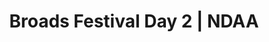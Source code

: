 ---
layout: match
title: Broads Festival Day 2 | NDAA
keywords: NDAA, norwich & district anglers, norwich and district angling, norwich & district, matches, fishing match, match list, match calendar, match listing, ndaa broads festival 2024, 2024 ndaa broads festival, ndaa broads festival day 1, ndaa broads festival 1
match-period: days
sections:
  - title: Match Information
    hash: match-info
    css-class: match-info
    paragraphs:
      - hdr:
        img:
        sentences:
          - txt: Please bring boots/waders and platform as some pegs in the ronds will be underwater during high tide.
          - txt: Each angler rotates between zones A-C over the 3 days. Each zone contains at least 3 sections with points allocated per section.
          - txt: Day 2 draw by zone as per rotation from previous day; A to B, B to C and C to A.
          - txt: Those of you who draw scales please ensure you collect them from Match HQ <strong>before</strong> leaving the draw. Please ensure scales are returned to Match HQ each day.
          - txt: There will be a daily prize to the scales-person with the biggest weight.
          - txt: Payout
          - ulist-items:
            - item: Top two anglers per section.
            - item: Top eight anglers based on accumulated section points over both days (accumulated weight used in the event of a tie on points).
          - txt: Results across the three days will be declared at end of third day at Match HQ.
          - txt: <strong>Please note that Pike, Zander & Trout do not count.</strong>
#   - title: Match Result
#     hash: match-result
#     paragraphs:
#       - hdr:
#         img:
#         sentences:
#           - txt: Day 3 top five weights shown above.
#           - txt: Three Rivers Festival decided by sections points (then accumulated weight).
#           - txt: Positions after Day 3 shown below.
#   - title: 
#     hash:
#     css-class: table-container
#     paragraphs:
#       - result-file: bf-d2
---